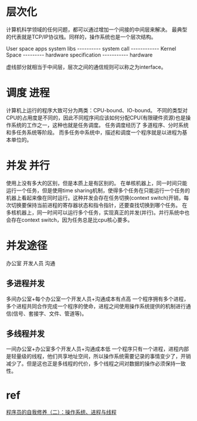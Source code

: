 
# 层次化

计算机科学领域的任何问题，都可以通过增加一个间接的中间层来解决。
最典型的代表就是TCP/IP协议栈。同样的，操作系统也是一个层次结构。

User space
    apps
        system libs
        ---------- system call ------------
        Kernel Space
            --------- hardware specification -----------
                hardware

虚线部分就相当于中间层，层次之间的通信规则可以称之为interface。

# 调度 进程

计算机上运行的程序大致可分为两类：CPU-bound、IO-bound。
不同的类型对CPU的占用度是不同的，因此不同程序间应该如何分配CPU(有限硬件资源)也是操作系统的工作之一，这种也就是任务调度。
任务调度经历了 多道程序、分时系统和多任务系统等阶段。
而多任务中系统中，描述和调度一个程序就是以进程为基本单位的。

# 并发 并行

使用上没有多大的区别，但是本质上是有区别的。
在单核机器上，同一时间只能运行一个任务，但是使用time sharing机制，使得多个任务在只能运行一个任务的机器上看起来像在同时运行。这种并发会存在任务切换(context switch)开销，每次切换要保持当前进程的寄存器状态和指令指针，还要查找切换到哪个任务。
在多核机器上，同一时间可以运行多个任务，实现真正的并发(并行)。并行系统中也会存在context switch，因为任务总是比cpu核心要多。 


# 并发途径
办公室 开发人员 沟通

## 多进程并发
多间办公室+每个办公室一个开发人员+沟通成本有点高
一个程序拥有多个进程，多个进程共同合作完成一个程序的使命，进程之间使用操作系统提供的机制进行通信(信号、套接字、文件、管道等)。

## 多线程并发
一间办公室+办公室多个开发人员+沟通成本低
一个程序只有一个进程，进程内部是轻量级的线程，他们共享地址空间，所以操作系统需要记录的事情变少了，开销减少了。但是这也正是多线程的代价，多个线程之间对数据的操作必须保持一致性。











# ref

[程序员的自我修养（二）：操作系统、进程与线程](https://liam0205.me/2017/01/17/layers-and-operation-system/)